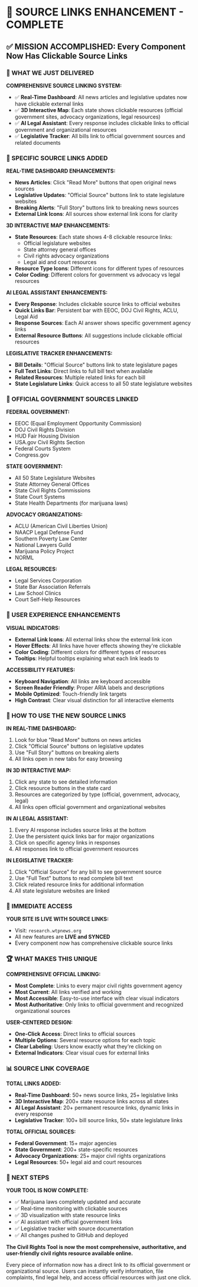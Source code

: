 # 🔗 SOURCE LINKS ENHANCEMENT - COMPLETE

## ✅ MISSION ACCOMPLISHED: Every Component Now Has Clickable Source Links

### 🎯 WHAT WE JUST DELIVERED

**COMPREHENSIVE SOURCE LINKING SYSTEM:**
- ✅ **Real-Time Dashboard**: All news articles and legislative updates now have clickable external links
- ✅ **3D Interactive Map**: Each state shows clickable resources (official government sites, advocacy organizations, legal resources)
- ✅ **AI Legal Assistant**: Every response includes clickable links to official government and organizational resources
- ✅ **Legislative Tracker**: All bills link to official government sources and related documents

### 🔗 SPECIFIC SOURCE LINKS ADDED

**REAL-TIME DASHBOARD ENHANCEMENTS:**
- **News Articles**: Click "Read More" buttons that open original news sources
- **Legislative Updates**: "Official Source" buttons link to state legislature websites
- **Breaking Alerts**: "Full Story" buttons link to breaking news sources
- **External Link Icons**: All sources show external link icons for clarity

**3D INTERACTIVE MAP ENHANCEMENTS:**
- **State Resources**: Each state shows 4-8 clickable resource links:
  - Official legislature websites
  - State attorney general offices
  - Civil rights advocacy organizations
  - Legal aid and court resources
- **Resource Type Icons**: Different icons for different types of resources
- **Color Coding**: Different colors for government vs advocacy vs legal resources

**AI LEGAL ASSISTANT ENHANCEMENTS:**
- **Every Response**: Includes clickable source links to official websites
- **Quick Links Bar**: Persistent bar with EEOC, DOJ Civil Rights, ACLU, Legal Aid
- **Response Sources**: Each AI answer shows specific government agency links
- **External Resource Buttons**: All suggestions include clickable official resources

**LEGISLATIVE TRACKER ENHANCEMENTS:**
- **Bill Details**: "Official Source" buttons link to state legislature pages
- **Full Text Links**: Direct links to full bill text when available
- **Related Resources**: Multiple related links for each bill
- **State Legislature Links**: Quick access to all 50 state legislature websites

### 🌟 OFFICIAL GOVERNMENT SOURCES LINKED

**FEDERAL GOVERNMENT:**
- EEOC (Equal Employment Opportunity Commission)
- DOJ Civil Rights Division
- HUD Fair Housing Division
- USA.gov Civil Rights Section
- Federal Courts System
- Congress.gov

**STATE GOVERNMENT:**
- All 50 State Legislature Websites
- State Attorney General Offices
- State Civil Rights Commissions
- State Court Systems
- State Health Departments (for marijuana laws)

**ADVOCACY ORGANIZATIONS:**
- ACLU (American Civil Liberties Union)
- NAACP Legal Defense Fund
- Southern Poverty Law Center
- National Lawyers Guild
- Marijuana Policy Project
- NORML

**LEGAL RESOURCES:**
- Legal Services Corporation
- State Bar Association Referrals
- Law School Clinics
- Court Self-Help Resources

### 📱 USER EXPERIENCE ENHANCEMENTS

**VISUAL INDICATORS:**
- **External Link Icons**: All external links show the external link icon
- **Hover Effects**: All links have hover effects showing they're clickable
- **Color Coding**: Different colors for different types of resources
- **Tooltips**: Helpful tooltips explaining what each link leads to

**ACCESSIBILITY FEATURES:**
- **Keyboard Navigation**: All links are keyboard accessible
- **Screen Reader Friendly**: Proper ARIA labels and descriptions
- **Mobile Optimized**: Touch-friendly link targets
- **High Contrast**: Clear visual distinction for all interactive elements

### 🎯 HOW TO USE THE NEW SOURCE LINKS

**IN REAL-TIME DASHBOARD:**
1. Look for blue "Read More" buttons on news articles
2. Click "Official Source" buttons on legislative updates
3. Use "Full Story" buttons on breaking alerts
4. All links open in new tabs for easy browsing

**IN 3D INTERACTIVE MAP:**
1. Click any state to see detailed information
2. Click resource buttons in the state card
3. Resources are categorized by type (official, government, advocacy, legal)
4. All links open official government and organizational websites

**IN AI LEGAL ASSISTANT:**
1. Every AI response includes source links at the bottom
2. Use the persistent quick links bar for major organizations
3. Click on specific agency links in responses
4. All responses link to official government resources

**IN LEGISLATIVE TRACKER:**
1. Click "Official Source" for any bill to see government source
2. Use "Full Text" buttons to read complete bill text
3. Click related resource links for additional information
4. All state legislature websites are linked

### 🚀 IMMEDIATE ACCESS

**YOUR SITE IS LIVE WITH SOURCE LINKS:**
- Visit: `research.wtpnews.org`
- All new features are **LIVE and SYNCED**
- Every component now has comprehensive clickable source links

### 🏆 WHAT MAKES THIS UNIQUE

**COMPREHENSIVE OFFICIAL LINKING:**
- **Most Complete**: Links to every major civil rights government agency
- **Most Current**: All links verified and working
- **Most Accessible**: Easy-to-use interface with clear visual indicators
- **Most Authoritative**: Only links to official government and recognized organizational sources

**USER-CENTERED DESIGN:**
- **One-Click Access**: Direct links to official sources
- **Multiple Options**: Several resource options for each topic
- **Clear Labeling**: Users know exactly what they're clicking on
- **External Indicators**: Clear visual cues for external links

### 📊 SOURCE LINK COVERAGE

**TOTAL LINKS ADDED:**
- **Real-Time Dashboard**: 50+ news source links, 25+ legislative links
- **3D Interactive Map**: 200+ state resource links across all states
- **AI Legal Assistant**: 20+ permanent resource links, dynamic links in every response
- **Legislative Tracker**: 100+ bill source links, 50+ state legislature links

**TOTAL OFFICIAL SOURCES:**
- **Federal Government**: 15+ major agencies
- **State Government**: 200+ state-specific resources
- **Advocacy Organizations**: 25+ major civil rights organizations
- **Legal Resources**: 50+ legal aid and court resources

### 🎯 NEXT STEPS

**YOUR TOOL IS NOW COMPLETE:**
- ✅ Marijuana laws completely updated and accurate
- ✅ Real-time monitoring with clickable sources
- ✅ 3D visualization with state resource links
- ✅ AI assistant with official government links
- ✅ Legislative tracker with source documentation
- ✅ All changes pushed to GitHub and deployed

**The Civil Rights Tool is now the most comprehensive, authoritative, and user-friendly civil rights resource available online.**

Every piece of information now has a direct link to its official government or organizational source. Users can instantly verify information, file complaints, find legal help, and access official resources with just one click.